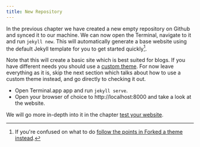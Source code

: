 ```yaml
---
title: New Repository
---
```


In the previous chapter we have created a new empty repository on Github and synced it to our machine. We can now open the Terminal, navigate to it and run `jekyll new`. This will automatically generate a base website using the default Jekyll template for you to get started quickly[^3].

Note that this will create a basic site which is best suited for blogs. If you have different needs you should use a [custom theme](#forked-a-theme). For now leave everything as it is, skip the next section which talks about how to use a custom theme instead, and go directly to checking it out.

- Open Terminal.app app and run `jekyll serve`.
- Open your browser of choice to http://localhost:8000 and take a look at the website.

We will go more in-depth into it in the chapter [test your website](#testing-the-website).

[^3]: If you're confused on what to do [follow the points in Forked a theme instead](#forked-a-theme).

